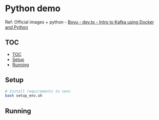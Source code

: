 # Python demo
Ref: Official images + python - [Boyu - dev.to - Intro to Kafka using Docker and Python ](https://dev.to/boyu1997/intro-to-kafka-4hn2)

## TOC
- [TOC](#toc)
- [Setup](#setup)
- [Running](#running)

## Setup
```bash
# Install requirements to venv
bash setup_env.sh
```

## Running




